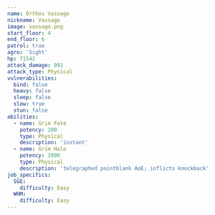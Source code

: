 ```yaml
---
name: Orthos Vassago
nickname: Vassago
image: vassago.png
start_floor: 4
end_floor: 6
patrol: true
agro: 'Sight'
hp: 71542
attack_damage: 991
attack_type: Physical
vulnerabilities:
  bind: false
  heavy: false
  sleep: false
  slow: true
  stun: false
abilities:
  - name: Grim Fate
    potency: 200
    type: Physical
    description: 'instant'
  - name: Grim Halo
    potency: 3000
    type: Physical
    description: 'telegraphed pointblank AoE; inflicts knockback'
job_specifics:
  SGE:
    difficulty: Easy
  WHM:
    difficulty: Easy
---
```

